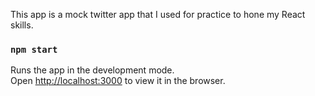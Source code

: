 
This app is a mock twitter app that I used for practice to hone my React skills. 

### `npm start`

Runs the app in the development mode.<br>
Open [http://localhost:3000](http://localhost:3000) to view it in the browser.


